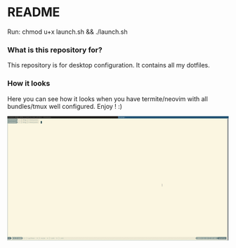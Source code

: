 # README #

Run: chmod u+x launch.sh && ./launch.sh

### What is this repository for? ###

This repository is for desktop configuration. It contains all my dotfiles.

### How it looks ###

Here you can see how it looks when you have termite/neovim with all bundles/tmux well configured.
Enjoy ! :)

![Alt text](presentation.gif)
